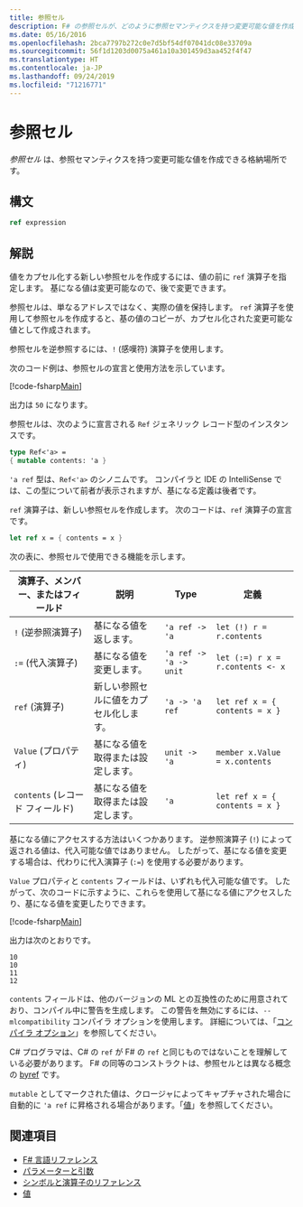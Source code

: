 ```yaml
---
title: 参照セル
description: F# の参照セルが、どのように参照セマンティクスを持つ変更可能な値を作成できる格納場所となるかについて説明します。
ms.date: 05/16/2016
ms.openlocfilehash: 2bca7797b272c0e7d5bf54df07041dc08e33709a
ms.sourcegitcommit: 56f1d1203d0075a461a10a301459d3aa452f4f47
ms.translationtype: HT
ms.contentlocale: ja-JP
ms.lasthandoff: 09/24/2019
ms.locfileid: "71216771"
---
```

# <a name="reference-cells"></a>参照セル

*参照セル* は、参照セマンティクスを持つ変更可能な値を作成できる格納場所です。

## <a name="syntax"></a>構文

```fsharp
ref expression
```

## <a name="remarks"></a>解説

値をカプセル化する新しい参照セルを作成するには、値の前に `ref` 演算子を指定します。 基になる値は変更可能なので、後で変更できます。

参照セルは、単なるアドレスではなく、実際の値を保持します。 `ref` 演算子を使用して参照セルを作成すると、基の値のコピーが、カプセル化された変更可能な値として作成されます。

参照セルを逆参照するには、`!` (感嘆符) 演算子を使用します。

次のコード例は、参照セルの宣言と使用方法を示しています。

[!code-fsharp[Main](~/samples/snippets/fsharp/lang-ref-1/snippet2201.fs)]

出力は `50` になります。

参照セルは、次のように宣言される `Ref` ジェネリック レコード型のインスタンスです。

```fsharp
type Ref<'a> =
{ mutable contents: 'a }
```

`'a ref` 型は、`Ref<'a>` のシノニムです。 コンパイラと IDE の IntelliSense では、この型について前者が表示されますが、基になる定義は後者です。

`ref` 演算子は、新しい参照セルを作成します。 次のコードは、`ref` 演算子の宣言です。

```fsharp
let ref x = { contents = x }
```

次の表に、参照セルで使用できる機能を示します。

|演算子、メンバー、またはフィールド|説明|Type|定義|
|--------------------------|-----------|----|----------|
|`!` (逆参照演算子)|基になる値を返します。|`'a ref -> 'a`|`let (!) r = r.contents`|
|`:=` (代入演算子)|基になる値を変更します。|`'a ref -> 'a -> unit`|`let (:=) r x = r.contents <- x`|
|`ref` (演算子)|新しい参照セルに値をカプセル化します。|`'a -> 'a ref`|`let ref x = { contents = x }`|
|`Value` (プロパティ)|基になる値を取得または設定します。|`unit -> 'a`|`member x.Value = x.contents`|
|`contents` (レコード フィールド)|基になる値を取得または設定します。|`'a`|`let ref x = { contents = x }`|

基になる値にアクセスする方法はいくつかあります。 逆参照演算子 (`!`) によって返される値は、代入可能な値ではありません。 したがって、基になる値を変更する場合は、代わりに代入演算子 (`:=`) を使用する必要があります。

`Value` プロパティと `contents` フィールドは、いずれも代入可能な値です。 したがって、次のコードに示すように、これらを使用して基になる値にアクセスしたり、基になる値を変更したりできます。

[!code-fsharp[Main](~/samples/snippets/fsharp/lang-ref-1/snippet2203.fs)]

出力は次のとおりです。

```console
10
10
11
12
```

`contents` フィールドは、他のバージョンの ML との互換性のために用意されており、コンパイル中に警告を生成します。 この警告を無効にするには、`--mlcompatibility` コンパイラ オプションを使用します。 詳細については、「[コンパイラ オプション](compiler-options.md)」を参照してください。

C# プログラマは、C# の `ref` が F# の `ref` と同じものではないことを理解している必要があります。 F# の同等のコンストラクトは、参照セルとは異なる概念の [byref](byrefs.md) です。

`mutable` としてマークされた値は、クロージャによってキャプチャされた場合に自動的に `'a ref` に昇格される場合があります。「[値](./values/index.md)」を参照してください。

## <a name="see-also"></a>関連項目

- [F# 言語リファレンス](index.md)
- [パラメーターと引数](parameters-and-arguments.md)
- [シンボルと演算子のリファレンス](./symbol-and-operator-reference/index.md)
- [値](./values/index.md)
